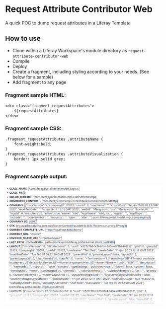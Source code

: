 # Request Attribute Contributor Web

A quick POC to dump request attributes in a Liferay Template

## How to use

* Clone within a Liferay Workspace's module directory as `request-attribute-contributor-web`
* Compile
* Deploy
* Create a fragment, including styling according to your needs. (See below for a sample)
* Add fragment to any page

### Fragment sample HTML:

    <div class="fragment_requestAttributes">
	    ${requestAttributes}
    </div>

### Fragment sample CSS:

	.fragment_requestAttributes .attributeName {
		font-weight:bold;
	}
	.fragment_requestAttributes .attributeVisualization {
		border: 1px solid grey;
	}
	
### Fragment sample output:

![sample-output.png](sample-output.png)
